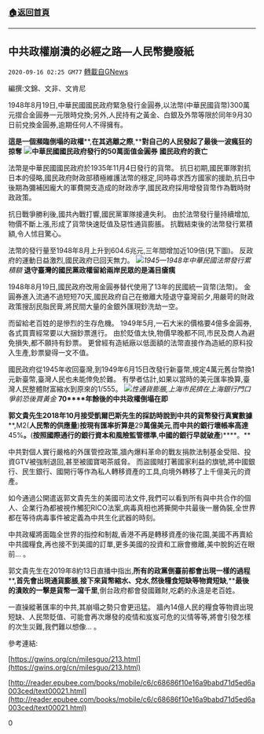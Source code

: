###  [:house:返回首頁](https://github.com/ourhimalayas/txt)
---

## 中共政權崩潰的必經之路—人民幣變廢紙
`2020-09-16 02:25 GM77` [轉載自GNews](https://gnews.org/zh-hant/359967/)

編撰:文錦、文非、文肯尼

1948年8月19日,中華民國國民政府緊急發行金圓券,以法幣(中華民國貨幣)300萬元摺合金圓券一元限時兌換;另外,人民持有之黃金、白銀及外幣等限於同年9月30日前兌換金圓券,逾期任何人不得擁有。

**這是一個瀕臨倒塌的政權****,****在其逃離之際****,****對自己的人民發起了最後一波瘋狂的掠奪**
![](https://s3.amazonaws.com/gnews-media-offload/wp-content/uploads/2020/09/16020707/%E6%88%AA%E5%B1%8F2020-09-16-%E4%B8%8B%E5%8D%882.03.04-1.png)**中華民國國民政府發行的50萬面值金圓券**
**國民政府的衰亡**

法幣是中華民國國民政府於1935年11月4日發行的貨幣。 抗日初期,國民軍隊對抗日本的侵略,國民政府財政部積極維護法幣的穩定,同時尋求西方國家的援助,抗日中後期為彌補因龐大的軍費開支造成的財政赤字,國民政府採用增發貨幣作為戰時財政政策。

抗日戰爭勝利後,國共內戰打響,國民黨軍隊接連失利。 由於法幣發行量持續增加,物價不斷上漲,形成了貨幣快速貶值及惡性通貨膨脹。 抗戰結束後的法幣發行累積額,令人怵目驚心。

法幣的發行量至1948年8月上升到604.6兆元,三年間增加近109倍(見下圖)。 反政府的運動日益激烈,國民政府已回天無力。
![](https://s3.amazonaws.com/gnews-media-offload/wp-content/uploads/2020/09/16020743/%E6%88%AA%E5%B1%8F2020-09-16-%E4%B8%8B%E5%8D%882.04.08-1.png)*1945—1948年中華民國法幣發行累積額*
**退守臺灣的國民黨政權留給兩岸民眾的是滿目瘡痍**

1948年8月19日,國民政府改用金圓券替代使用了13年的民國統一貨幣(法幣)。 金圓券進入流通不過短短70天,國民政府自己在撤離大陸退守臺灣前夕,用嚴苛的財政政策搜刮民脂民膏,將民間大量的金銀外匯現鈔洗劫一空。

而留給老百姓的是慘烈的生存危機。 1949年5月,一石大米的價格要4億多金圓券,各式買賣經常要以大捆鈔票進行。 由於貶值太快,物價早晚都不同,市民及商人為避免損失,都不願持有鈔票。 更曾經有造紙廠以低面額的法幣直接作為造紙的原料投入生產,鈔票變得一文不值。

國民政府從1945年收回臺灣,到1949年6月15日改發行新臺幣,規定4萬元舊台幣換1元新臺幣,臺灣人民也未能倖免於難。 有學者估計,如果以當時的美元匯率換算,臺灣人民整體財富縮水到原來的1/555。
![](https://s3.amazonaws.com/gnews-media-offload/wp-content/uploads/2020/09/16020844/%E6%88%AA%E5%B1%8F2020-09-16-%E4%B8%8B%E5%8D%882.04.47-1.png)*性通貨膨脹,上海市民擠在上海銀行門口爭前恐後買黃金*
**70****年餘後的中共政權倒塌在即**

**郭文貴先生****2018****年****10****月接受凱爾巴斯先生的採訪時說到中共的貨幣發行真實數據****,M2(****人民幣的供應量****)****按現有匯率折算是****29****萬億美元****,****而中共的銀行壞帳率高達****45%****。****(****按照國際通行的銀行資本和風險監管標準****,****中國的銀行早就破產****)****。**

中共對個人實行嚴格的外匯管控政策,牆內爆料革命的戰友捐款法制基金受阻、投資GTV被強制退回,甚至被國寶喝茶威脅。 而盜國賊打著國家利益的旗號,將中國銀行、民生銀行、國開行等作為私人轉移資產的工具,向境外轉移了上千億美元的資產。

如今通過公開遣返郭文貴先生的美國司法文件,我們可以看到所有與中共合作的個人、企業行為都被視作觸犯RICO法案,病毒真相也將撕開中共最後一層偽裝,全世界都在等待病毒事件被定義為中共生化武器的時刻。

中共政權將面臨全世界的指控和制裁,香港不再是轉移資產的後花園,美國不再賣給中共國糧食,再也接不到美國的訂單,更多美國的投資和工廠會撤離,美中脫鉤近在眼前… 。

郭文貴先生在2019年8約13日直播中指出,**所有的政黨倒臺前都會出現一樣的過程****,****首先會出現通貨膨脹****,****接下來貨幣縮水、兌水****,****然後糧食短缺等物資短缺****,****最後的潰敗的一擊是貨幣一瀉千里**,倒台政府都會發國難財,吃虧的永遠是老百姓。

一直操縱著匯率的中共,其崩塌之勢只會更迅猛。 牆內14億人民的糧食等物資出現短缺、人民幣貶值、可能會再次爆發的疫情和岌岌可危的災情等等,將會引發怎樣的次生災難,我們難以想像… 。

參考連結:

[https://gwins.org/cn/milesguo/213.html](https://gwins.org/cn/milesguo/213.html)

[http://reader.epubee.com/books/mobile/c6/c68686f10e16a9babd71d5ed6a003ced/text00021.html](http://reader.epubee.com/books/mobile/c6/c68686f10e16a9babd71d5ed6a003ced/text00021.html)

0
